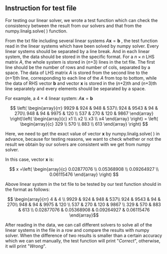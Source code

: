 ## Instruction for test file

For testing our linear solver, we wrote a test function which can check the consistency between the result from our solvers and that from the numpy.linalg.solve( ) function. 

From the txt file including several linear systems $A\boldsymbol{x}=\boldsymbol{b}$ , the test function read in the linear systems which have been solved by numpy solver. Every linear systems should be separated by a line break. And in each linear system, the data should be stored in the specific format. For a $n\times n$ LHS matrix $A$, the whole system is stored in ($n$+3) lines in the txt file. The first line should be the number of rows and number of cols, separated by a space. The data of LHS matrix $A$ is stored from the second line to the ($n$+1)th line, corresponding to each line of the $A$ from top to bottom, while the data of RHS vector $\boldsymbol{b}$ and vector $\boldsymbol{x}$ is stored in the ($n$+2)th and ($n$+3)th line separately and every elements should be separated by a space. 

For example, a $4\times 4$ linear system: $A\boldsymbol{x}=\boldsymbol{b}$

$$
\left(
  \begin{array}{rr}
    9929 & 924 & 948 & 537\\
    924 & 9543 & 94 & 270\\
    948 & 94 & 9975 & 120 \\
    537 & 270 & 120 & 9867
  \end{array}
\right)\left(
  \begin{array}{c}
    x1 \\
    x2 \\
    x3 \\
    x4 
  \end{array}
\right) = \left(
  \begin{array}{c}
    329 \\
    570 \\
    883 \\
    613   
  \end{array}
\right)
$$

Here, we need to get the exact value of vector $\boldsymbol{x}$ by numpy.linalg.solve( ) in advance, because for testing reasons, we want to check whether or not the result we obtain by our solvers are consistent with we get from numpy solver.

In this case, vector  $\boldsymbol{x}$ is:

$$
x =\left(
  \begin{array}{c}
    0.02877076 \\
    0.05368908 \\
    0.09264927 \\
    0.06115476 
  \end{array}
 \right)
 $$

 Above linear system in the txt file to be tested by our test function should in the format as follows:

 $$
\begin{array}{rr}
    4 & 4 \\
    9929 & 924 & 948 & 537\\
    924 & 9543 & 94 & 270\\
    948 & 94 & 9975 & 120 \\
    537 & 270 & 120 & 9867 \\
    329 & 570 & 883 & 613 \\
    0.02877076 & 0.05368908 & 0.09264927 & 0.06115476
  \end{array}$$

After reading in the data, we can call different solvers to solve all of the linear systems in the file in a row and compare the results with numpy solver. When the difference of two results is smaller than a certain accuracy which we can set manually, the test function will print "$Correct$", otherwise, it will print "$Wrong$".